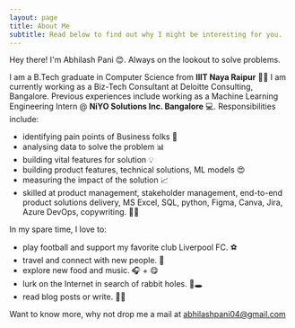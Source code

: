 ```yaml
---
layout: page
title: About Me
subtitle: Read below to find out why I might be interesting for you.
---
```


Hey there! I'm Abhilash Pani 😊. Always on the lookout to solve problems.

I am a B.Tech graduate in Computer Science from **IIIT Naya Raipur** 👨‍🎓
I am currently working as a Biz-Tech Consultant at Deloitte Consulting, Bangalore. Previous experiences include working as a Machine Learning Engineering Intern @ **NiYO Solutions Inc. Bangalore** 💻. Responsibilities include:

- identifying pain points of Business folks 🤷
- analysing data to solve the problem 📊
- building vital features for solution 💡
- building product features, technical solutions, ML models 😍
- measuring the impact of the solution 📈
- skilled at product management, stakeholder management, end-to-end product solutions delivery, MS Excel, SQL, python, Figma, Canva, Jira, Azure DevOps, copywriting. 🥷🏼
<!-- - pushing ML products to production. 🏭 -->

In my spare time, I love to:

- play football and support my favorite club Liverpool FC. ⚽
- travel and connect with new people. 🧳
- explore new food and music. 🎧 + 😋
- lurk on the Internet in search of rabbit holes. 🐇🕳️
- read blog posts or write. ✍🏼

Want to know more, why not drop me a mail at abhilashpani04@gmail.com


